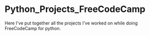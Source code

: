 # Python_Projects_FreeCodeCamp
Here I've put together all the projects I've worked on while doing FreeCodeCamp for python.
